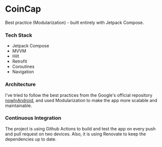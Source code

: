 # CoinCap

Best practice (Modularization) - built entirely with Jetpack Compose.

### Tech Stack

- Jetpack Compose
- MVVM
- Hilt
- Retrofit
- Coroutines
- Navigation

### Architecture

I've tried to follow the best practices from the Google's official
repository [nowInAndroid](https://github.com/android/nowinandroid), and used Modularization to make
the app more scalable and maintainable.

### Continuous Integration

The project is using Github Actions to build and test the app on every push and pull request on two
devices. Also, it is using Renovate to keep the dependencies up to date.


